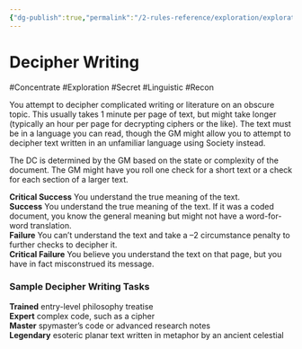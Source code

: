 ```yaml
---
{"dg-publish":true,"permalink":"/2-rules-reference/exploration/exploration-activities/decipher-writing/"}
---
```


# Decipher Writing
#Concentrate #Exploration #Secret #Linguistic #Recon 

You attempt to decipher complicated writing or literature on an obscure topic. This usually takes 1 minute per page of text, but might take longer (typically an hour per page for decrypting ciphers or the like). The text must be in a language you can read, though the GM might allow you to attempt to decipher text written in an unfamiliar language using Society instead.  
  
The DC is determined by the GM based on the state or complexity of the document. The GM might have you roll one check for a short text or a check for each section of a larger text.  
  
**Critical Success** You understand the true meaning of the text.  
**Success** You understand the true meaning of the text. If it was a coded document, you know the general meaning but might not have a word-for-word translation.  
**Failure** You can’t understand the text and take a –2 circumstance penalty to further checks to decipher it.  
**Critical Failure** You believe you understand the text on that page, but you have in fact misconstrued its message.

### Sample Decipher Writing Tasks

**Trained** entry-level philosophy treatise  
**Expert** complex code, such as a cipher  
**Master** spymaster’s code or advanced research notes  
**Legendary** esoteric planar text written in metaphor by an ancient celestial